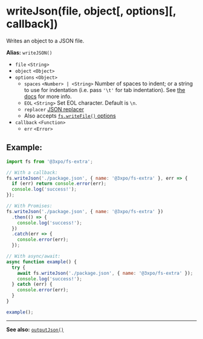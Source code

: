 # writeJson(file, object[, options][, callback])

Writes an object to a JSON file.

**Alias:** `writeJSON()`

- `file` `<String>`
- `object` `<Object>`
- `options` `<Object>`
  - `spaces` `<Number> | <String>` Number of spaces to indent; or a string to use for indentation (i.e. pass `'\t'` for tab indentation). See [the docs](https://developer.mozilla.org/en-US/docs/Web/JavaScript/Reference/Global_Objects/JSON/stringify#The_space_argument) for more info.
  - `EOL` `<String>` Set EOL character. Default is `\n`.
  - `replacer` [JSON replacer](https://developer.mozilla.org/en-US/docs/Web/JavaScript/Reference/Global_Objects/JSON/stringify#The_replacer_parameter)
  - Also accepts [`fs.writeFile()` options](https://nodejs.org/api/fs.html#fs_fs_writefile_file_data_options_callback)
- `callback` `<Function>`
  - `err` `<Error>`

## Example:

```js
import fs from '@3xpo/fs-extra';

// With a callback:
fs.writeJson('./package.json', { name: '@3xpo/fs-extra' }, err => {
  if (err) return console.error(err);
  console.log('success!');
});

// With Promises:
fs.writeJson('./package.json', { name: '@3xpo/fs-extra' })
  .then(() => {
    console.log('success!');
  })
  .catch(err => {
    console.error(err);
  });

// With async/await:
async function example() {
  try {
    await fs.writeJson('./package.json', { name: '@3xpo/fs-extra' });
    console.log('success!');
  } catch (err) {
    console.error(err);
  }
}

example();
```

---

**See also:** [`outputJson()`](outputJson.md)
